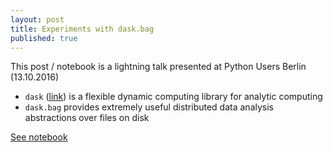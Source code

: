 ```yaml
---
layout: post
title: Experiments with dask.bag 
published: true
---
```


This post / notebook is a lightning talk presented at Python Users Berlin (13.10.2016)

- `dask` ([link](http://dask.pydata.org/en/latest)) is a flexible dynamic computing library for analytic computing
- `dask.bag` provides extremely useful distributed data analysis abstractions over files on disk

[See notebook](https://nbviewer.jupyter.org/github/mattilyra/notebooks/blob/master/dask-talk.ipynb)
